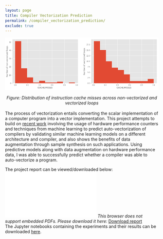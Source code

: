 ```yaml
---
layout: page
title: Compiler Vectorization Prediction
permalink: /compiler_vectorization_prediction/
exclude: true
---
```

![Compiler Vectorization](../files/compiler_image.jpg?raw=true)
<center> <i>Figure: Distribution of instruction cache misses across non-vectorized and vectorized loops </i></center>
<br>
The process of vectorization entails converting the scalar implementation of a computer program into a vector implementation. This project attempts to build on <a href="http://cecs.uci.edu/files/2017/05/combinepdf.pdf">recent work</a> involving the usage of hardware performance counters and techniques from machine learning to predict auto-vectorization of compilers by validating similar machine learning models on a different architecture and compiler, and also shows the benefits of data augmentation through sample synthesis on such applications. Using predictive models along with data augmentation on hardware performance data, I was able to successfully predict whether a compiler was able to auto-vectorize a program.


The project report can be viewed/downloaded below:
<object data="/files/compiler_report.pdf" type="application/pdf" width="360px" height="400px">
    <embed src="/files/compiler_report.pdf">
	<i>This browser does not support embedded PDFs. Please download it here: </i><a href="/files/compiler_report.pdf">Download report</a>
    </embed>
</object>
<br>
The Jupyter notebooks containing the experiments and their results can be downloaded <a href='/files/compiler_codes.zip'>here</a>.

<!--
You can find the source code for Jekyll at GitHub:
[jekyll][jekyll-organization] /
[jekyll](https://github.com/jekyll/jekyll)-->


[jekyll-organization]: https://github.com/jekyll
